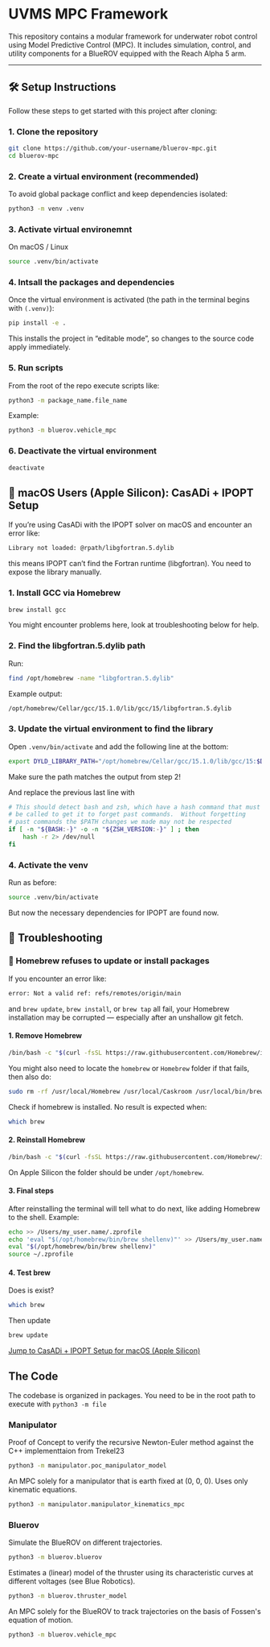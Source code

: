 # UVMS MPC Framework

This repository contains a modular framework for underwater robot control using Model Predictive Control (MPC). It includes simulation, control, and utility components for a BlueROV equipped with the Reach Alpha 5 arm.

---

## 🛠️ Setup Instructions

Follow these steps to get started with this project after cloning:

### 1. Clone the repository

```bash
git clone https://github.com/your-username/bluerov-mpc.git
cd bluerov-mpc
```

### 2. Create a virtual environment (recommended)

To avoid global package conflict and keep dependencies isolated:
```bash
python3 -m venv .venv
```

### 3. Activate virtual environemnt

On macOS / Linux
```bash
source .venv/bin/activate
```

### 4. Intsall the packages and dependencies

Once the virtual environment is activated (the path in the terminal begins with `(.venv)`):
```bash
pip install -e .
```
This installs the project in “editable mode”, so changes to the source code apply immediately.

### 5. Run scripts

From the root of the repo execute scripts like:
```bash
python3 -m package_name.file_name
```
Example:
```bash
python3 -m bluerov.vehicle_mpc
```

### 6. Deactivate the virtual environment

```bash
deactivate
```

## 🧠 macOS Users (Apple Silicon): CasADi + IPOPT Setup

If you’re using CasADi with the IPOPT solver on macOS and encounter an error like:
```bash
Library not loaded: @rpath/libgfortran.5.dylib
```
this means IPOPT can’t find the Fortran runtime (libgfortran). You need to expose the library manually.

### 1. Install GCC via Homebrew

```bash
brew install gcc
```

You might encounter problems here, look at troubleshooting below for help.

### 2. Find the libgfortran.5.dylib path

Run:

```bash
find /opt/homebrew -name "libgfortran.5.dylib"
```

Example output:
```bash
/opt/homebrew/Cellar/gcc/15.1.0/lib/gcc/15/libgfortran.5.dylib
```

### 3. Update the virtual environment to find the library

Open `.venv/bin/activate` and add the following line at the bottom:
```bash
export DYLD_LIBRARY_PATH="/opt/homebrew/Cellar/gcc/15.1.0/lib/gcc/15:$DYLD_LIBRARY_PATH"
```
Make sure the path matches the output from step 2!

And replace the previous last line with
```bash
# This should detect bash and zsh, which have a hash command that must
# be called to get it to forget past commands.  Without forgetting
# past commands the $PATH changes we made may not be respected
if [ -n "${BASH:-}" -o -n "${ZSH_VERSION:-}" ] ; then
    hash -r 2> /dev/null
fi
```

### 4. Activate the venv

Run as before:
```bash
source .venv/bin/activate
```
But now the necessary dependencies for IPOPT are found now.

## 🧯 Troubleshooting

### 🧨 Homebrew refuses to update or install packages

If you encounter an error like:
```bash
error: Not a valid ref: refs/remotes/origin/main
```
and `brew update`, `brew install`, or `brew tap` all fail, your Homebrew installation may be corrupted — especially after an unshallow git fetch.

#### 1. Remove Homebrew

```bash
/bin/bash -c "$(curl -fsSL https://raw.githubusercontent.com/Homebrew/install/master/uninstall.sh)"
```
You might also need to locate the `homebrew` or `Homebrew` folder if that fails, then also do:
```bash
sudo rm -rf /usr/local/Homebrew /usr/local/Caskroom /usr/local/bin/brew
```

Check if homebrew is installed. No result is expected when:
```bash
which brew
```

#### 2. Reinstall Homebrew

```bash
/bin/bash -c "$(curl -fsSL https://raw.githubusercontent.com/Homebrew/install/master/install.sh)"
```

On Apple Silicon the folder should be under `/opt/homebrew`.

#### 3. Final steps

After reinstalling the terminal will tell what to do next, like adding Homebrew to the shell.
Example:
```bash
echo >> /Users/my_user.name/.zprofile
echo 'eval "$(/opt/homebrew/bin/brew shellenv)"' >> /Users/my_user.name/.zprofile
eval "$(/opt/homebrew/bin/brew shellenv)"
source ~/.zprofile
```

#### 4. Test brew

Does is exist?
```bash
which brew
```

Then update
```bash
brew update
```

[Jump to CasADi + IPOPT Setup for macOS (Apple Silicon)](#-macos-users-apple-silicon-casadi--ipopt-setup)


## The Code

The codebase is organized in packages. You need to be in the root path to execute with `python3 -m file`

### Manipulator

Proof of Concept to verify the recursive Newton-Euler method against the C++ implementtaion from Trekel23
```bash
python3 -m manipulator.poc_manipulator_model
```

An MPC solely for a manipulator that is earth fixed at (0, 0, 0). Uses only kinematic equations.
```bash
python3 -m manipulator.manipulator_kinematics_mpc
```

### Bluerov

Simulate the BlueROV on different trajectories.
```bash
python3 -m bluerov.bluerov
```

Estimates a (linear) model of the thruster using its characteristic curves at different voltages (see Blue Robotics).
```bash
python3 -m bluerov.thruster_model
```

An MPC solely for the BlueROV to track trajectories on the basis of Fossen's equation of motion.
```bash
python3 -m bluerov.vehicle_mpc
```